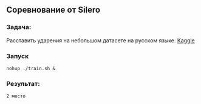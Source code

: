 ## Соревнование от Silero

### Задача:

Расставить ударения на небольшом датасете на русском языке.
[Kaggle](https://www.kaggle.com/competitions/silero-stress-predictor)
###

### Запуск
```
nohup ./train.sh &
```

### Результат:

```
2 место
```